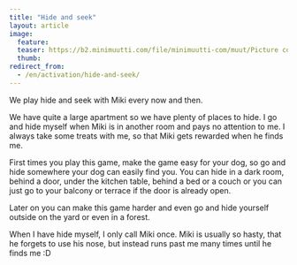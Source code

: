 ```yaml
---
title: "Hide and seek"
layout: article
image:
  feature:
  teaser: https://b2.minimuutti.com/file/minimuutti-com/muut/Picture coming soon.jpg
  thumb:
redirect_from:
  - /en/activation/hide-and-seek/
---
```


We play hide and seek with Miki every now and then.

We have quite a large apartment so we have plenty of places to hide. I go and hide myself when Miki is in another room and pays no attention to me. I always take some treats with me, so that Miki gets rewarded when he finds me.

First times you play this game, make the game easy for your dog, so go and hide somewhere your dog can easily find you. You can hide in a dark room, behind a door, under the kitchen table, behind a bed or a couch or you can just go to your balcony or terrace if the door is already open.

Later on you can make this game harder and even go and hide yourself outside on the yard or even in a forest.

When I have hide myself, I only call Miki once. Miki is usually so hasty, that he forgets to use his nose, but instead runs past me many times until he finds me :D
